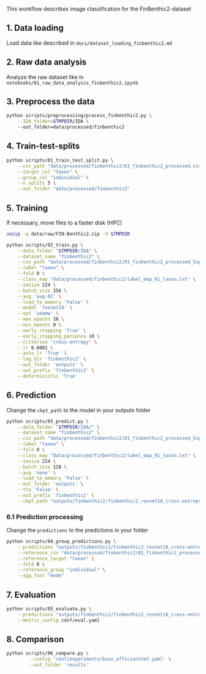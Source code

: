 This workflow describes image classification for the FinBenthic2-dataset

## 1. Data loading

Load data like described in `docs/dataset_loading_finbenthic2.md`

## 2. Raw data analysis

Analyze the raw dataset like in `notebooks/01_raw_data_analysis_finbenthic2.ipynb`

## 3. Preprocess the data

```bash
python scripts/preprocessing/process_finbenthic2.py \
    --IDA_folder=$TMPDIR/IDA \ 
    --out_folder=data/processed/finbenthic2
```

## 4. Train-test-splits

```bash
python scripts/01_train_test_split.py \
    --csv_path "data/processed/finbenthic2/01_finbenthic2_processed.csv" \
    --target_col "taxon" \
    --group_col "individual" \
    --n_splits 5 \
    --out_folder "data/processed/finbenthic2"
```

## 5. Training

If necessary, move files to a faster disk (HPC)

```bash
unzip -q data/raw/FIN-Benthic2.zip -d $TMPDIR
```

```bash
python scripts/02_train.py \
    --data_folder "$TMPDIR/IDA" \
    --dataset_name "finbenthic2" \
    --csv_path "data/processed/finbenthic2/01_finbenthic2_processed_5splits_taxon.csv" \
    --label "taxon" \
    --fold 0 \
    --class_map "data/processed/finbenthic2/label_map_01_taxon.txt" \
    --imsize 224 \
    --batch_size 256 \
    --aug 'aug-02' \
    --load_to_memory 'False' \
    --model 'resnet18' \
    --opt 'adamw' \
    --max_epochs 10 \
    --min_epochs 0 \
    --early_stopping 'True' \
    --early_stopping_patience 10 \
    --criterion 'cross-entropy' \
    --lr 0.0001 \
    --auto_lr 'True' \
    --log_dir 'finbenthic2' \
    --out_folder 'outputs' \
    --out_prefix 'finbenthic2' \
    --deterministic 'True'
```

## 6. Prediction
Change the `ckpt_path` to the model in your outputs folder

```bash
python scripts/03_predict.py \
    --data_folder "$TMPDIR/IDA/" \
    --dataset_name "finbenthic2" \
    --csv_path "data/processed/finbenthic2/01_finbenthic2_processed_5splits_taxon.csv" \
    --label "taxon" \
    --fold 0 \
    --class_map "data/processed/finbenthic2/label_map_01_taxon.txt" \
    --imsize 224 \
    --batch_size 128 \
    --aug 'none' \
    --load_to_memory 'False' \
    --out_folder 'outputs' \
    --tta 'False' \
    --out_prefix 'finbenthic2' \
    --ckpt_path "outputs/finbenthic2/finbenthic2_resnet18_cross-entropy_b8/f0/finbenthic2_resnet18_cross-entropy_b8_f0_230831-2233-7ee4_epoch02_val-loss3.57.ckpt"
```

### 6.1 Prediction processing
Change the `predictions` to the predictions in your folder 
```bash
python scripts/04_group_predictions.py \
    --predictions "outputs/finbenthic2/finbenthic2_resnet18_cross-entropy_b8/f0/predictions/none/finbenthic2_finbenthic2_resnet18_cross-entropy_b8_f0_230831-2233-7ee4_epoch02_val-loss3.57_none.csv" \
    --reference_csv "data/processed/finbenthic2/01_finbenthic2_processed_5splits_taxon.csv" \
    --reference_target "taxon" \
    --fold 0 \
    --reference_group "individual" \
    --agg_func "mode"
```

## 7. Evaluation

```bash
python scripts/05_evaluate.py \
    --predictions "outputs/finbenthic2/finbenthic2_resnet18_cross-entropy_b8/f0/predictions/none/finbenthic2_finbenthic2_resnet18_cross-entropy_b8_f0_230831-2233-7ee4_epoch02_val-loss3.57_none_grouped.csv" \
    --metric_config conf/eval.yaml
```

## 8. Comparison

```bash
python scripts/06_compare.py \
        --config 'conf/experiments/base_efficientnet.yaml' \
        --out_folder 'results'
```